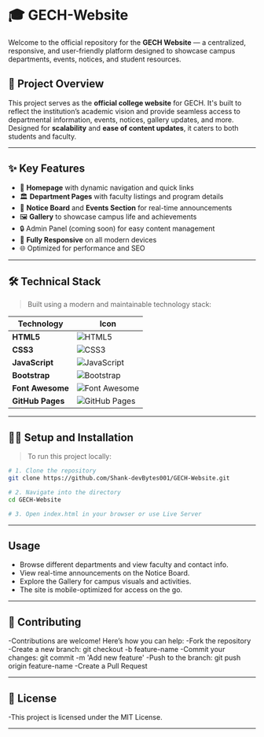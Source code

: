 # 🎓 GECH-Website

Welcome to the official repository for the **GECH Website** — a centralized, responsive, and user-friendly platform designed to showcase campus departments, events, notices, and student resources.

## 🚀 Project Overview

This project serves as the **official college website** for GECH. It's built to reflect the institution’s academic vision and provide seamless access to departmental information, events, notices, gallery updates, and more. Designed for **scalability** and **ease of content updates**, it caters to both students and faculty.

---

## ✨ Key Features

- 📌 **Homepage** with dynamic navigation and quick links  
- 🏛️ **Department Pages** with faculty listings and program details  
- 📅 **Notice Board** and **Events Section** for real-time announcements  
- 🖼️ **Gallery** to showcase campus life and achievements  
- 🔒 Admin Panel (coming soon) for easy content management  
- 📱 **Fully Responsive** on all modern devices  
- 🌐 Optimized for performance and SEO  

---

## 🛠️ Technical Stack

> Built using a modern and maintainable technology stack:

| Technology | Icon |
|-----------|------|
| **HTML5** | ![HTML5](https://img.shields.io/badge/-HTML5-E34F26?style=for-the-badge&logo=html5&logoColor=white) |
| **CSS3** | ![CSS3](https://img.shields.io/badge/-CSS3-1572B6?style=for-the-badge&logo=css3&logoColor=white) |
| **JavaScript** | ![JavaScript](https://img.shields.io/badge/-JavaScript-F7DF1E?style=for-the-badge&logo=javascript&logoColor=black) |
| **Bootstrap** | ![Bootstrap](https://img.shields.io/badge/-Bootstrap-7952B3?style=for-the-badge&logo=bootstrap&logoColor=white) |
| **Font Awesome** | ![Font Awesome](https://img.shields.io/badge/-Font%20Awesome-339AF0?style=for-the-badge&logo=fontawesome&logoColor=white) |
| **GitHub Pages** | ![GitHub Pages](https://img.shields.io/badge/-GitHub%20Pages-24292F?style=for-the-badge&logo=github&logoColor=white) |

---

## 🧑‍💻 Setup and Installation

> To run this project locally:

```bash
# 1. Clone the repository
git clone https://github.com/Shank-devBytes001/GECH-Website.git

# 2. Navigate into the directory
cd GECH-Website

# 3. Open index.html in your browser or use Live Server
```
---
## Usage
- Browse different departments and view faculty and contact info.
- View real-time announcements on the Notice Board.
- Explore the Gallery for campus visuals and activities.
- The site is mobile-optimized for access on the go.
---

## 🤝 Contributing
-Contributions are welcome! Here’s how you can help:
-Fork the repository
-Create a new branch: git checkout -b feature-name
-Commit your changes: git commit -m 'Add new feature'
-Push to the branch: git push origin feature-name
-Create a Pull Request

---

## 📄 License
-This project is licensed under the MIT License.

---
